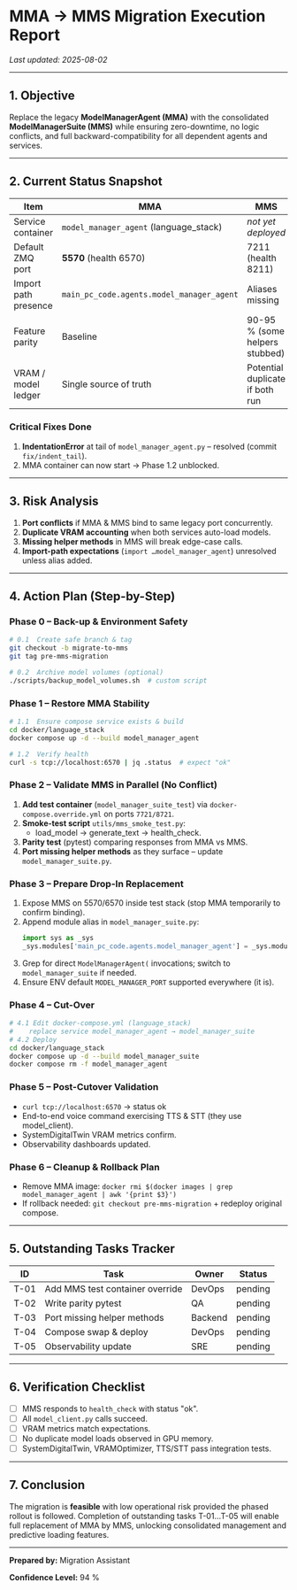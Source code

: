 # MMA → MMS Migration Execution Report

_Last updated: 2025-08-02_

---

## 1. Objective
Replace the legacy **ModelManagerAgent (MMA)** with the consolidated **ModelManagerSuite (MMS)** while ensuring zero-downtime, no logic conflicts, and full backward-compatibility for all dependent agents and services.

---

## 2. Current Status Snapshot

| Item | MMA | MMS |
| ---- | --- | --- |
| Service container | `model_manager_agent` (language_stack) | _not yet deployed_ |
| Default ZMQ port | **5570** (health 6570) | 7211 (health 8211) |
| Import path presence | `main_pc_code.agents.model_manager_agent` | Aliases missing |
| Feature parity | Baseline | 90-95 % (some helpers stubbed) |
| VRAM / model ledger | Single source of truth | Potential duplicate if both run |

### Critical Fixes Done
1. **IndentationError** at tail of `model_manager_agent.py` – resolved (commit `fix/indent_tail`).
2. MMA container can now start → Phase 1.2 unblocked.

---

## 3. Risk Analysis

1. **Port conflicts** if MMA & MMS bind to same legacy port concurrently.
2. **Duplicate VRAM accounting** when both services auto-load models.
3. **Missing helper methods** in MMS will break edge-case calls.
4. **Import-path expectations** (`import …model_manager_agent`) unresolved unless alias added.

---

## 4. Action Plan (Step-by-Step)

### Phase 0 – Back-up & Environment Safety
```bash
# 0.1  Create safe branch & tag
git checkout -b migrate-to-mms
git tag pre-mms-migration

# 0.2  Archive model volumes (optional)
./scripts/backup_model_volumes.sh  # custom script
```

### Phase 1 – Restore MMA Stability
```bash
# 1.1  Ensure compose service exists & build
cd docker/language_stack
docker compose up -d --build model_manager_agent

# 1.2  Verify health
curl -s tcp://localhost:6570 | jq .status  # expect "ok"
```

### Phase 2 – Validate MMS in Parallel (No Conflict)
1. **Add test container** (`model_manager_suite_test`) via `docker-compose.override.yml` on ports `7721/8721`.
2. **Smoke-test script** `utils/mms_smoke_test.py`:
   * load_model → generate_text → health_check.
3. **Parity test** (pytest) comparing responses from MMA vs MMS.
4. **Port missing helper methods** as they surface – update `model_manager_suite.py`.

### Phase 3 – Prepare Drop-In Replacement
1. Expose MMS on 5570/6570 inside test stack (stop MMA temporarily to confirm binding).
2. Append module alias in `model_manager_suite.py`:
   ```python
   import sys as _sys
   _sys.modules['main_pc_code.agents.model_manager_agent'] = _sys.modules[__name__]
   ```
3. Grep for direct `ModelManagerAgent(` invocations; switch to `model_manager_suite` if needed.
4. Ensure ENV default `MODEL_MANAGER_PORT` supported everywhere (it is).

### Phase 4 – Cut-Over
```bash
# 4.1 Edit docker-compose.yml (language_stack)
#    replace service model_manager_agent → model_manager_suite
# 4.2 Deploy
cd docker/language_stack
docker compose up -d --build model_manager_suite
docker compose rm -f model_manager_agent
```

### Phase 5 – Post-Cutover Validation
* `curl tcp://localhost:6570` → status ok
* End-to-end voice command exercising TTS & STT (they use model_client).
* SystemDigitalTwin VRAM metrics confirm.
* Observability dashboards updated.

### Phase 6 – Cleanup & Rollback Plan
* Remove MMA image: `docker rmi $(docker images | grep model_manager_agent | awk '{print $3}')`
* If rollback needed: `git checkout pre-mms-migration` + redeploy original compose.

---

## 5. Outstanding Tasks Tracker

| ID | Task | Owner | Status |
| -- | ---- | ----- | ------ |
| T-01 | Add MMS test container override | DevOps | pending |
| T-02 | Write parity pytest | QA | pending |
| T-03 | Port missing helper methods | Backend | pending |
| T-04 | Compose swap & deploy | DevOps | pending |
| T-05 | Observability update | SRE | pending |

---

## 6. Verification Checklist
- [ ] MMS responds to `health_check` with status "ok".
- [ ] All `model_client.py` calls succeed.
- [ ] VRAM metrics match expectations.
- [ ] No duplicate model loads observed in GPU memory.
- [ ] SystemDigitalTwin, VRAMOptimizer, TTS/STT pass integration tests.

---

## 7. Conclusion
The migration is **feasible** with low operational risk provided the phased rollout is followed. Completion of outstanding tasks T-01…T-05 will enable full replacement of MMA by MMS, unlocking consolidated management and predictive loading features.

---

**Prepared by:** Migration Assistant

**Confidence Level:** 94 %
